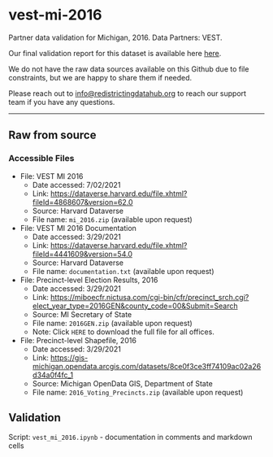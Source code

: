 # vest-mi-2016

Partner data validation for Michigan, 2016. Data Partners: VEST.

Our final validation report for this dataset is available here [here](https://redistrictingdatahub.org/dataset/vest-2016-michigan-precinct-and-election-results/).

We do not have the raw data sources available on this Github due to file constraints, but we are happy to share them if needed.

Please reach out to info@redistrictingdatahub.org to reach our support team if you have any questions.

---

## Raw from source

### Accessible Files

- File: VEST MI 2016
   - Date accessed: 7/02/2021
   - Link: https://dataverse.harvard.edu/file.xhtml?fileId=4868607&version=62.0
   - Source: Harvard Dataverse
   - File name: `mi_2016.zip` (available upon request)
- File: VEST MI 2016 Documentation
   - Date accessed: 3/29/2021
   - Link: https://dataverse.harvard.edu/file.xhtml?fileId=4441609&version=54.0
   - Source: Harvard Dataverse
   - File name: `documentation.txt` (available upon request)
- File: Precinct-level Election Results, 2016
   - Date accessed: 3/29/2021
   - Link: https://miboecfr.nictusa.com/cgi-bin/cfr/precinct_srch.cgi?elect_year_type=2016GEN&county_code=00&Submit=Search
   - Source: MI Secretary of State
   - File name: `2016GEN.zip` (available upon request)
   - Note: Click `HERE` to download the full file for all offices. 
- File: Precinct-level Shapefile, 2016
   - Date accessed: 3/29/2021
   - Link: https://gis-michigan.opendata.arcgis.com/datasets/8ce0f3ce3ff74109ac02a26d34a0f4fc_1
   - Source: Michigan OpenData GIS, Department of State 
   - File name: `2016_Voting_Precincts.zip` (available upon request)


## Validation

Script: `vest_mi_2016.ipynb` - documentation in comments and markdown cells

